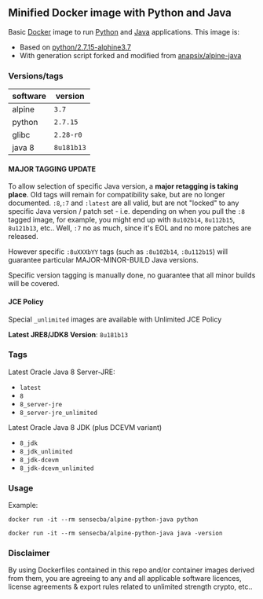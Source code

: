 ## Minified Docker image with Python and Java

Basic [Docker](https://www.docker.com/) image to run [Python](https://www.python.org/) and [Java](https://www.java.com/) applications.
This image is:
- Based on [python/2.7.15-alphine3.7](https://github.com/docker-library/python/blob/ac49e0bb09aafe4100fe5662636c24fce7206008/2.7/alpine3.7/Dockerfile)
- With generation script forked and modified from [anapsix/alpine-java](https://github.com/anapsix/docker-alpine-java)

### Versions/tags

| software     | version      |
|--------------|--------------|
| alpine       | `3.7`        |
| python       | `2.7.15`     |
| glibc        | `2.28-r0`    |
| java 8       | `8u181b13`   |

#### MAJOR TAGGING UPDATE
To allow selection of specific Java version, a **major retagging is taking place**.
Old tags will remain for compatibility sake, but are no longer documented.
`:8`,`:7` and `:latest` are all valid, but are not "locked" to any specific Java version / patch set - i.e. depending on when you pull the `:8` tagged image, for example, you might end up with `8u102b14`, `8u112b15`, `8u121b13`, etc..
Well, `:7` no as much, since it's EOL and no more patches are released.

However specific `:8uXXXbYY` tags (such as `:8u102b14`, `:8u112b15`) will guarantee particular MAJOR-MINOR-BUILD Java versions.

Specific version tagging is manually done, no guarantee that all minor builds will be covered.

#### JCE Policy
Special `_unlimited` images are available with Unlimited JCE Policy

**Latest JRE8/JDK8 Version**: `8u181b13`

### Tags

Latest Oracle Java 8 Server-JRE:
* `latest`
* `8`
* `8_server-jre`
* `8_server-jre_unlimited`

Latest Oracle Java 8 JDK (plus DCEVM variant)
* `8_jdk`
* `8_jdk_unlimited`
* `8_jdk-dcevm`
* `8_jdk-dcevm_unlimited`


### Usage

Example:

    docker run -it --rm sensecba/alpine-python-java python

    docker run -it --rm sensecba/alpine-python-java java -version

### Disclaimer

By using Dockerfiles contained in this repo and/or container images derived from them, you are agreeing to any and all applicable software licences, license agreements & export rules related to unlimited strength crypto, etc..
